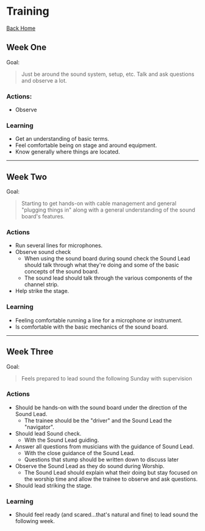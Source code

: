 # Training

[Back Home](/README.md)

## Week One
Goal:
> Just be around the sound system, setup, etc. Talk and ask questions and observe a lot.

### Actions:
* Observe

### Learning
* Get an understanding of basic terms.
* Feel comfortable being on stage and around equipment.
* Know generally where things are located.

---

## Week Two
Goal:
> Starting to get hands-on with cable management and general "plugging things in" along with a general understanding of the sound board's features.

### Actions
* Run several lines for microphones.
* Observe sound check
  * When using the sound board during sound check the Sound Lead should talk through what they're doing and some of the basic concepts of the sound board.
  * The sound lead should talk through the various components of the channel strip.
* Help strike the stage.

### Learning
* Feeling comfortable running a line for a microphone or instrument.
* Is comfortable with the basic mechanics of the sound board.

---

## Week Three
Goal:
> Feels prepared to lead sound the following Sunday with supervision

### Actions
* Should be hands-on with the sound board under the direction of the Sound Lead.
  * The trainee should be the "driver" and the Sound Lead the "navigator".
* Should lead Sound check.
  * With the Sound Lead guiding.
* Answer all questions from musicians with the guidance of Sound Lead.
  * With the close guidance of the Sound Lead.
  * Questions that stump should be written down to discuss later
* Observe the Sound Lead as they do sound during Worship.
  * The Sound Lead should explain what their doing but stay focused on the worship time and allow the trainee to observe and ask questions.
* Should lead striking the stage.

### Learning
* Should feel ready (and scared...that's natural and fine) to lead sound the following week.
